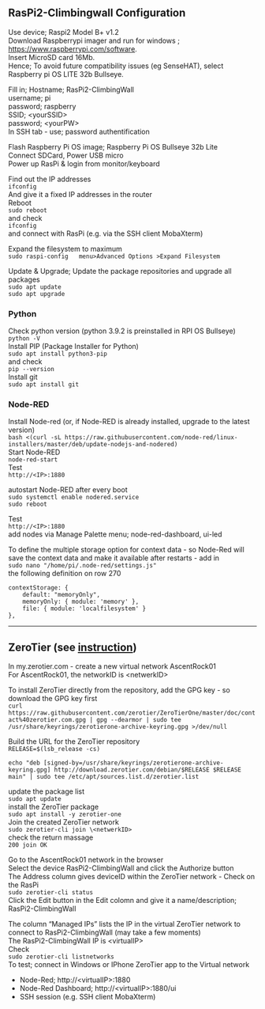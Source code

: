 
## RasPi2-Climbingwall Configuration
Use device; Raspi2 Model B+ v1.2  
Download Raspberrypi imager and run for windows ; https://www.raspberrypi.com/software.  
Insert MicroSD card 16Mb.  
Hence; To avoid future compatibility issues (eg SenseHAT), select Raspberry pi OS LITE 32b Bullseye.  

Fill in;
Hostname; RasPi2-ClimbingWall  
username; pi  
password; raspberry  
SSID; \<yourSSID>  
password; \<yourPW>  
In SSH tab - use; password authentification


Flash Raspberry Pi OS image;  Raspberry Pi OS Bullseye 32b Lite  
Connect SDCard, Power USB micro  
Power up RasPi & login from monitor/keyboard  

Find out the IP addresses  
`ifconfig`  
And give it a fixed IP addresses in the router  
Reboot  
`sudo reboot`  
and check  
`ifconfig`  
and connect with RasPi (e.g. via the SSH client MobaXterm)  

Expand the filesystem to maximum  
`sudo raspi-config  
menu>Advanced Options >Expand Filesystem`  

Update & Upgrade; Update the package repositories and upgrade all packages  
`sudo apt update`  
`sudo apt upgrade`

### Python

Check python version (python 3.9.2 is preinstalled in RPI OS Bullseye)  
`
python -V
`  
Install PIP (Package Installer for Python)  
`
sudo apt install python3-pip
`  
and check  
`
pip --version
`  
Install git  
`
sudo apt install git
`  

### Node-RED
Install Node-red (or, if Node-RED is already installed, upgrade to the latest version)  
`
bash <(curl -sL https://raw.githubusercontent.com/node-red/linux-installers/master/deb/update-nodejs-and-nodered)
`  
Start Node-RED  
`
node-red-start
`  
Test  
`
http://<IP>:1880
`  

autostart Node-RED after every boot  
`sudo systemctl enable nodered.service`  
`sudo reboot`  

Test  
`
http://<IP>:1880
`  
add nodes via Manage Palette menu; node-red-dashboard, ui-led  

To define the multiple storage option for context data - so Node-Red will save the context data and make it available after restarts - 
add in  
`
sudo nano "/home/pi/.node-red/settings.js"
`  
the following definition on row 270     
```
contextStorage: {
    default: "memoryOnly",
    memoryOnly: { module: 'memory' },
    file: { module: 'localfilesystem' }
},
```


---
## ZeroTier (see [instruction](https://pimylifeup.com/raspberry-pi-zerotier))

In my.zerotier.com - create a new virtual network AscentRock01  
For AscentRock01, the networkID is \<netwerkID>  

To install ZeroTier directly from the repository, add the GPG key - so download the GPG key first  
`
curl https://raw.githubusercontent.com/zerotier/ZeroTierOne/master/doc/contact%40zerotier.com.gpg | gpg --dearmor | sudo tee /usr/share/keyrings/zerotierone-archive-keyring.gpg >/dev/null
`  

Build the URL for the ZeroTier repository  
`RELEASE=$(lsb_release -cs)`  

`echo "deb [signed-by=/usr/share/keyrings/zerotierone-archive-keyring.gpg] http://download.zerotier.com/debian/$RELEASE $RELEASE main" | sudo tee /etc/apt/sources.list.d/zerotier.list`

update the package list  
`
sudo apt update
`  
install the ZeroTier package  
`
sudo apt install -y zerotier-one
`  
Join the created ZeroTier network  
`
sudo zerotier-cli join \<netwerkID>
`  
check the return massage  
`
200 join OK
`  

Go to the AscentRock01 network in the browser  
Select the device RasPi2-ClimbingWall and click the Authorize button  
The Address column gives deviceID within the ZeroTier network - Check on the RasPi  
`
sudo zerotier-cli status
`  
Click the Edit button in the Edit colomn and give it a name/description; RasPi2-ClimbingWall  

The column “Managed IPs”  lists the  IP  in the virtual ZeroTier network to connect to RasPi2-ClimbingWall (may take a few moments)  
The RasPi2-ClimbingWall IP is \<virtualIP>  
Check  
`
sudo zerotier-cli listnetworks
`  
To test; connect in Windows or IPhone ZeroTier app to the Virtual network  
- Node-Red; http://\<virtualIP>:1880  
- Node-Red Dashboard; http://\<virtualIP>:1880/ui  
- SSH session (e.g. SSH client MobaXterm)  
